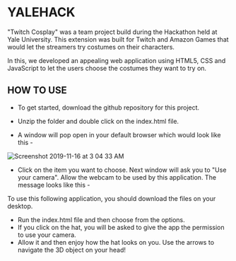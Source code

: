 # YALEHACK

"Twitch Cosplay" was a team project build during the Hackathon held at Yale University. This extension was built for Twitch and Amazon Games that would let the streamers try costumes on their characters. 

In this, we developed an appealing web application using HTML5, CSS and JavaScript to let the users choose the costumes they want to try on. 

## HOW TO USE 

- To get started, download the github repository for this project.

- Unzip the folder and double click on the index.html file.

- A window will pop open in your default browser which would look like this - 

![Screenshot 2019-11-16 at 3 04 33 AM](https://user-images.githubusercontent.com/52317352/68990198-5b2df100-081e-11ea-9eb8-45b8a928a28e.png)

- Click on the item you want to choose. Next window will ask you to "Use your camera". Allow the webcam to be used by this application. The message looks like this - 


To use this following application, you should download the files on your desktop. 
- Run the index.html file and then choose from the options. 
- If you click on the hat, you will be asked to give the app the permission to use your camera. 
- Allow it and then enjoy how the hat looks on you. Use the arrows to navigate the 3D object on your head!

